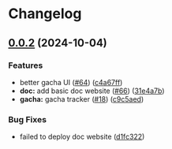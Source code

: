 # Changelog

## [0.0.2](https://github.com/JinhsiStudio/JinhsiStudio/compare/docs-v0.0.1...docs-v0.0.2) (2024-10-04)


### Features

* better gacha UI ([#64](https://github.com/JinhsiStudio/JinhsiStudio/issues/64)) ([c4a67ff](https://github.com/JinhsiStudio/JinhsiStudio/commit/c4a67ffa747c2effd588745d4e8b54d2cb04a64f))
* **doc:** add basic doc website ([#66](https://github.com/JinhsiStudio/JinhsiStudio/issues/66)) ([31e4a7b](https://github.com/JinhsiStudio/JinhsiStudio/commit/31e4a7bbae64e88cacd877737177794d5922248c))
* **gacha:** gacha tracker ([#18](https://github.com/JinhsiStudio/JinhsiStudio/issues/18)) ([c9c5aed](https://github.com/JinhsiStudio/JinhsiStudio/commit/c9c5aedde7d1af12612c81029ccbc5fb068070b7))


### Bug Fixes

* failed to deploy doc website ([d1fc322](https://github.com/JinhsiStudio/JinhsiStudio/commit/d1fc3227095ba60f0c65d96ffaac5d9708621c6b))
